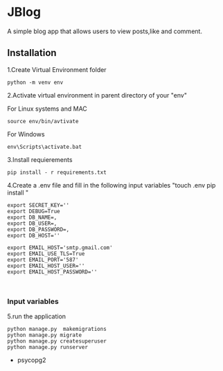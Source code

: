 # JBlog
A simple blog app that allows users to view posts,like  and comment.


## Installation
1.Create Virtual Environment folder

```
python -m venv env
```

2.Activate virtual environment in parent directory of your "env"

For Linux systems and MAC

```
source env/bin/avtivate
```

For Windows

```
env\Scripts\activate.bat
```

3.Install requierements
```
pip install - r requirements.txt
```

4.Create a .env file and fill in  the following input variables
"touch .env
pip install 
"
```
export SECRET_KEY=''
export DEBUG=True
export DB_NAME=,
export DB_USER=,
export DB_PASSWORD=,
export DB_HOST=''

export EMAIL_HOST='smtp.gmail.com'
export EMAIL_USE_TLS=True
export EMAIL_PORT='587'
export EMAIL_HOST_USER=''
export EMAIL_HOST_PASSWORD=''



``` 

### Input variables

5.run the application
```
python manage.py  makemigrations
python manage.py migrate
python manage.py createsuperuser 
python manage.py runserver
```
* psycopg2

